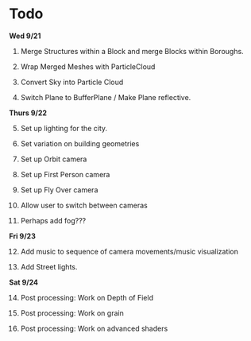 # Todo

**Wed 9/21**

1. Merge Structures within a Block and merge Blocks within Boroughs.

2. Wrap Merged Meshes with ParticleCloud

3. Convert Sky into Particle Cloud

4. Switch Plane to BufferPlane / Make Plane reflective.

**Thurs 9/22**

5. Set up lighting for the city.

6. Set variation on building geometries

7. Set up Orbit camera

8. Set up First Person camera

9. Set up Fly Over camera

10. Allow user to switch between cameras

11. Perhaps add fog???

**Fri 9/23**

12. Add music to sequence of camera movements/music visualization

13. Add Street lights.

**Sat 9/24**

14. Post processing: Work on Depth of Field

15. Post processing: Work on grain

16. Post processing: Work on advanced shaders

